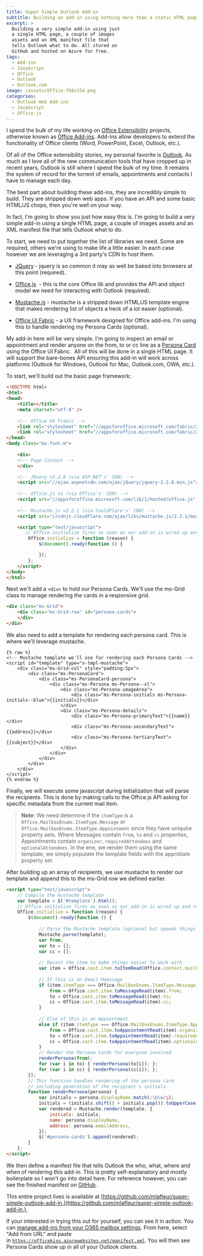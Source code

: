 ```yaml
---
title: Super Simple Outlook Add-in
subtitle: Building an add-in using nothing more than a static HTML page and a Manifest
excerpt: >
  Building a very simple add-in using just
  a single HTML page, a couple of images
  assets and an XML manifest file that
  tells Outlook what to do. All stored on
  GitHub and hosted on Azure for free.
tags:
  - Add-ins
  - JavaScript
  - Office
  - Outlook
  - Outlook.com
image: /assets/Office-768x154.png
categories: 
  - Outlook Web Add-ins
  - JavaScript
  - Office.js
---
```


I spend the bulk of my life working on [Office Extensibility](http://dev.office.com) projects, otherwise known as [Office Add-ins](https://docs.microsoft.com/office/dev/add-ins/). Add-Ins allow developers to extend the functionality of Office clients (Word, PowerPoint, Excel, Outlook, etc.).

Of all of the Office extensibility stories, my personal favorite is [Outlook](https://dev.office.com/docs/add-ins/outlook/overview). As much as I love all of the new communication tools that have cropped up in recent years, Outlook is still where I spend the bulk of my time. It remains the system of record for the torrent of emails, appointments and contacts I have to manage each day.

The best part about building these add-ins, they are incredibly simple to build. They are stripped down web apps. If you have an API and some basic HTML/JS chops, then you're well on your way.

In fact, I'm going to show you just how easy this is. I'm going to build a very simple add-in using a single HTML page, a couple of images assets and an XML manifest file that tells Outlook what to do.

To start, we need to put together the list of libraries we need. Some are required, others we're using to make life a little easier. In each case however we are leveraging a 3rd party's CDN to host them.

* [JQuery](http://jquery.com/) - jquery is so common it may as well be baked into browsers at this point (required).

* [Office.js](https://dev.office.com/reference/add-ins/javascript-api-for-office)  - this is the core Office lib and provides the API and object model we need for interacting with Outlook (required).

* [Mustache.js](https://github.com/janl/mustache.js) - mustache is a stripped down HTML/JS template engine that makes rendering list of objects a heck of a lot easier (optional).

* [Office UI Fabric](http://dev.office.com/fabric) - a UX framework designed for Office add-ins. I'm using this to handle rendering my Persona Cards (optional).

My add-in here will be very simple. I'm going to inspect an email or appointment and render anyone on the from, to or cc line as a [Persona Card](http://dev.office.com/fabric/components/personacard) using the Office UI Fabric.  All of this will be done in a single HTML page. It will support the bare-bones API ensuring this add-in will work across platforms (Outlook for Windows, Outlook for Mac, Outlook.com, OWA, etc.).

To start, we'll build out the basic page framework:

```html
<!DOCTYPE html>
<html>
<head>
    <title></title>
    <meta charset="utf-8" />
    
    <!-- Office UX Frabic -->
    <link rel="stylesheet" href="//appsforoffice.microsoft.com/fabric/2.0.1/fabric.min.css">
    <link rel="stylesheet" href="//appsforoffice.microsoft.com/fabric/2.0.1/fabric.components.min.css">
</head>
<body class="ms-font-m">
    
    <div>
    <!-- Page Content -->
    </div>

    <!-- JQuery v2.2.0 (via ASP.NET's' CDN) -->
    <script src="//ajax.aspnetcdn.com/ajax/jQuery/jquery-2.2.0.min.js"></script>
    
    <!-- Office.js v1 (via Office's' CDN) -->
    <script src="//appsforoffice.microsoft.com/lib/1/hosted/office.js" type="text/javascript"></script>
    
    <!-- Mustache.js v2.2.1 (via CouldFlare's' CDN) -->
    <script src="//cdnjs.cloudflare.com/ajax/libs/mustache.js/2.2.1/mustache.min.js"></script>

    <script type="text/javascript">
       // Office.initialize fires as soon as our add-in is wired up and ready to execute
        Office.initialize = function (reason) {
            $(document).ready(function () {

            });
        };
    </script>
</body>
</html>
```

Next we'll add a `<div>` to hold our Persona Cards. We'll use the ms-Grid class to manage rendering the cards in a responsive grid.

```html
<div class="ms-Grid">
    <div class="ms-Grid-row" id="persona-cards">
    </div>
</div>
```

We also need to add a template for rendering each persona card. This is where we'll leverage mustache.

```
{% raw %}
<!-- Mustache template we'll use for rendering each Persona Cards -->
<script id="template" type="x-tmpl-mustache">
    <div class="ms-Grid-col" style="padding:5px">
        <div class="ms-PersonaCard">
            <div class="ms-PersonaCard-persona">
                <div class="ms-Persona ms-Persona--xl">
                    <div class="ms-Persona-imageArea">
                        <div class="ms-Persona-initials ms-Persona-initials--blue">{{initials}}</div>
                    </div>
                    <div class="ms-Persona-details">
                        <div class="ms-Persona-primaryText">{{name}}</div>
                        <div class="ms-Persona-secondaryText">{{address}}</div>
                        <div class="ms-Persona-tertiaryText">{{subject}}</div>
                    </div>
                </div>
            </div>
        </div>
    </div>
</script>
{% endraw %}
```

Finally, we will execute some javascript during initialization that will parse the recipients. This is done by making calls to the Office.js API asking for specific metadata from the current mail item.

> **Note**: We need determine if the `itemType` is a `Office.MailboxEnums.ItemType.Message` or `Office.MailboxEnums.ItemType.Appointment` since they have uniquire property sets. Where Messages contain  `from`, `to` and `cc` properties, Appointments contain  `organizer`, `requiredAttendees` and `optionalAttendees`. In the ene, we render them using the same template, we simply populate the template fields with the approtiate property set. 

After building up an array of recipients, we use mustache to render our template and append this to the ms-Grid row we defined earlier.

```html
<script type="text/javascript">
    // Compile the mustache template 
    var template = $('#template').html();
    // Office.initialize fires as soon as our add-in is wired up and ready to execute
    Office.initialize = function (reason) {
        $(document).ready(function () {
            
            // Parse the Mustache template (optional but speeds things up)
            Mustache.parse(template);   
            var from;
            var to = [];
            var cc = [];
            
            // Recast the item to make things easier to work with                
            var item = Office.cast.item.toItemRead(Office.context.mailbox.item);
           
            // If this is an Email Maessage 
            if (item.itemType === Office.MailboxEnums.ItemType.Message) {
                from = Office.cast.item.toMessageRead(item).from;
                to = Office.cast.item.toMessageRead(item).to;
                cc = Office.cast.item.toMessageRead(item).cc;
            }
            
            // Else of this is an Appointment
            else if (item.itemType === Office.MailboxEnums.ItemType.Appointment) {
                from = Office.cast.item.toAppointmentRead(item).organizer;
                to = Office.cast.item.toAppointmentRead(item).requiredAttendees;
                cc = Office.cast.item.toAppointmentRead(item).optionalAttendees;
            }
            // Render the Persona Cards for everyone involved
            renderPersona(from);
            for (var i in to) { renderPersona(to[i]); };
            for (var i in cc) { renderPersona(cc[i]); };
        });
        // This function handles rendering of the persona card
        // including generation of the recipient's initials 
        function renderPersona(persona) {
            var initials = persona.displayName.match(/\b\w/g);
            initials = (initials.shift() + initials.pop()).toUpperCase();
            var rendered = Mustache.render(template, {
                initials: initials,
                name: persona.displayName,
                address: persona.emailAddress,
            });
            $('#persona-cards').append(rendered);
        }
    };
</script>
```

We then define a manifest file that tells Outlook the who, what, where and when of rendering this add-in. This is pretty self-explanatory and mostly boilerplate so I won't go into detail here. For reference however, you can see the finished manifest on [GitHub](https://github.com/mlafleur/super-simple-outlook-add-in/blob/master/manifest.xml).

This entire project lives is available at [https://github.com/mlafleur/super-simple-outlook-add-in.](https://github.com/mlafleur/super-simple-outlook-add-in.) 

If your interested in trying this out for yourself, you can see it in action. You can [manage add-ins from your O365 mailbox settings](https://outlook.office.com/owa/?path=/options/manageapps). From here, select "Add from URL" and paste in [`https://officekiss.azurewebsites.net/manifest.xml`](https://officekiss.azurewebsites.net/manifest.xml). You will then see Persona Cards show up in all of your Outlook clients.
